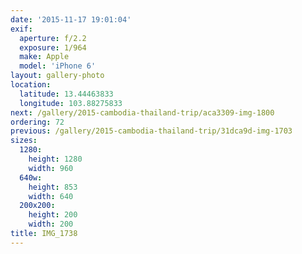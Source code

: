 ```yaml
---
date: '2015-11-17 19:01:04'
exif:
  aperture: f/2.2
  exposure: 1/964
  make: Apple
  model: 'iPhone 6'
layout: gallery-photo
location:
  latitude: 13.44463833
  longitude: 103.88275833
next: /gallery/2015-cambodia-thailand-trip/aca3309-img-1800
ordering: 72
previous: /gallery/2015-cambodia-thailand-trip/31dca9d-img-1703
sizes:
  1280:
    height: 1280
    width: 960
  640w:
    height: 853
    width: 640
  200x200:
    height: 200
    width: 200
title: IMG_1738
---
```


